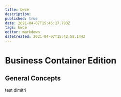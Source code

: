```yaml
---
title: bwce
description: 
published: true
date: 2021-04-07T15:45:17.793Z
tags: bwce
editor: markdown
dateCreated: 2021-04-07T15:42:58.144Z
---
```


# Business Container Edition

## General Concepts

test dimitri